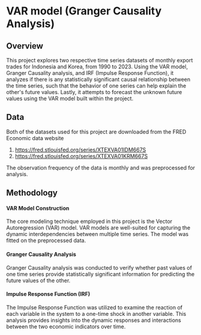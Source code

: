 # VAR model (Granger Causality Analysis)

## Overview
This project explores two respective time series datasets of monthly export trades for Indonesia and Korea, from 1990 to 2023. Using the VAR model, Granger Causality analysis, and IRF (Impulse Response Function), it analyzes if there is any statistically significant causal relationship between the time series, such that the behavior of one series can help explain the other's future values. Lastly, it attempts to forecast the unknown future values using the VAR model built within the project.



## Data
Both of the datasets used for this project are downloaded from the FRED Economic data website 
1. https://fred.stlouisfed.org/series/XTEXVA01IDM667S
2. https://fred.stlouisfed.org/series/XTEXVA01KRM667S
   
The observation frequency of the data is monthly and was preprocessed for analysis.

## Methodology


#### VAR Model Construction
The core modeling technique employed in this project is the Vector Autoregression (VAR) model. VAR models are well-suited for capturing the dynamic interdependencies between multiple time series. The model was fitted on the preprocessed data.

#### Granger Causality Analysis
Granger Causality analysis was conducted to verify whether past values of one time series provide statistically significant information for predicting the future values of the other. 

#### Impulse Response Function (IRF)
The Impulse Response Function was utilized to examine the reaction of each variable in the system to a one-time shock in another variable. This analysis provides insights into the dynamic responses and interactions between the two economic indicators over time.

